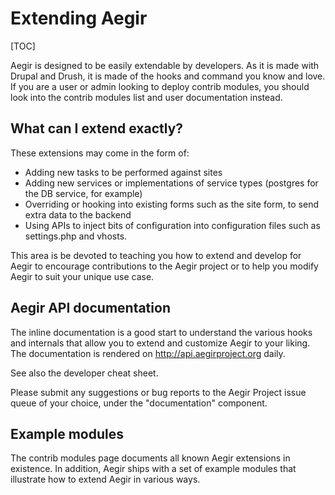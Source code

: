 Extending Aegir
===============

[TOC]

Aegir is designed to be easily extendable by developers. As it is made with Drupal and Drush, it is made of the hooks and command you know and love. If you are a user or admin looking to deploy contrib modules, you should look into the contrib modules list and user documentation instead.


What can I extend exactly?
--------------------------

These extensions may come in the form of:

* Adding new tasks to be performed against sites
* Adding new services or implementations of service types (postgres for the DB service, for example)
* Overriding or hooking into existing forms such as the site form, to send extra data to the backend
* Using APIs to inject bits of configuration into configuration files such as settings.php and vhosts.

This area is be devoted to teaching you how to extend and develop for Aegir to encourage contributions to the Aegir project or to help you modify Aegir to suit your unique use case.


Aegir API documentation
-----------------------

The inline documentation is a good start to understand the various hooks and internals that allow you to extend and customize Aegir to your liking. The documentation is rendered on http://api.aegirproject.org daily.

See also the developer cheat sheet.

Please submit any suggestions or bug reports to the Aegir Project issue queue of your choice, under the "documentation" component.


Example modules
---------------

The contrib modules page documents all known Aegir extensions in existence. In addition, Aegir ships with a set of example modules that illustrate how to extend Aegir in various ways.


